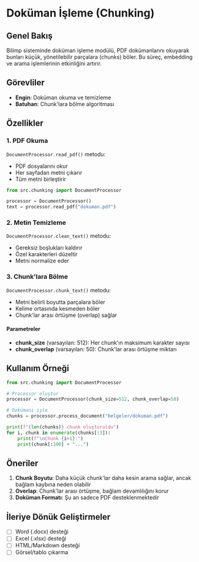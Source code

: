 # Doküman İşleme (Chunking)

## Genel Bakış

Bilimp sisteminde doküman işleme modülü, PDF dokümanlarını okuyarak bunları küçük, yönetilebilir parçalara (chunks) böler. Bu süreç, embedding ve arama işlemlerinin etkinliğini artırır.

## Görevliler

- **Engin**: Doküman okuma ve temizleme
- **Batuhan**: Chunk'lara bölme algoritması

## Özellikler

### 1. PDF Okuma

`DocumentProcessor.read_pdf()` metodu:
- PDF dosyalarını okur
- Her sayfadan metni çıkarır
- Tüm metni birleştirir

```python
from src.chunking import DocumentProcessor

processor = DocumentProcessor()
text = processor.read_pdf("dokuman.pdf")
```

### 2. Metin Temizleme

`DocumentProcessor.clean_text()` metodu:
- Gereksiz boşlukları kaldırır
- Özel karakterleri düzeltir
- Metni normalize eder

### 3. Chunk'lara Bölme

`DocumentProcessor.chunk_text()` metodu:
- Metni belirli boyutta parçalara böler
- Kelime ortasında kesmeden böler
- Chunk'lar arası örtüşme (overlap) sağlar

#### Parametreler

- **chunk_size** (varsayılan: 512): Her chunk'ın maksimum karakter sayısı
- **chunk_overlap** (varsayılan: 50): Chunk'lar arası örtüşme miktarı

## Kullanım Örneği

```python
from src.chunking import DocumentProcessor

# Processor oluştur
processor = DocumentProcessor(chunk_size=512, chunk_overlap=50)

# Dokümanı işle
chunks = processor.process_document("belgeler/dokuman.pdf")

print(f"{len(chunks)} chunk oluşturuldu")
for i, chunk in enumerate(chunks[:3]):
    print(f"\nChunk {i+1}:")
    print(chunk[:100] + "...")
```

## Öneriler

1. **Chunk Boyutu**: Daha küçük chunk'lar daha kesin arama sağlar, ancak bağlam kaybına neden olabilir
2. **Overlap**: Chunk'lar arası örtüşme, bağlam devamlılığını korur
3. **Doküman Formatı**: Şu an sadece PDF desteklenmektedir

## İleriye Dönük Geliştirmeler

- [ ] Word (.docx) desteği
- [ ] Excel (.xlsx) desteği
- [ ] HTML/Markdown desteği
- [ ] Görsel/tablo çıkarma
